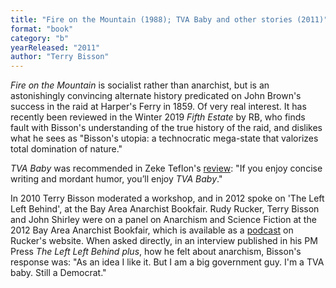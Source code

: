 ```yaml
---
title: "Fire on the Mountain (1988); TVA Baby and other stories (2011)"
format: "book"
category: "b"
yearReleased: "2011"
author: "Terry Bisson"
---
```


<em>Fire on the Mountain</em> is socialist rather than anarchist, but is an astonishingly convincing alternate history predicated on John Brown's success in the raid at Harper's Ferry in 1859. Of very real interest. It has recently been reviewed in the Winter 2019 <em>Fifth Estate</em> by RB, who finds fault with Bisson's understanding of the true history of the raid, and dislikes what he sees as "Bisson's utopia: a technocratic mega-state that valorizes total domination of nature."

<em>TVA Baby</em> was recommended in Zeke  Teflon's <a href="https://seesharppress.wordpress.com/2014/12/15/review-tva-baby-by-terry-bisson/"> review</a>: "If you enjoy concise writing and mordant humor, you’ll enjoy <em>TVA Baby</em>."

In 2010 Terry Bisson moderated a workshop, and in 2012 spoke on 'The Left Left Behind', at the Bay Area Anarchist Bookfair. Rudy Rucker, Terry Bisson and John Shirley were on a panel on Anarchism and Science Fiction at the 2012 Bay Area Anarchist Bookfair, which is available as a <a href="http://www.rudyrucker.com/blog/mp3/rucker_bisson_shirley_anarchist_book_fair_san_francisco_march_31_2012.mp3"> podcast</a> on Rucker's website. When asked directly, in an interview published in his PM Press <em>The Left Left Behind plus</em>, how he felt about anarchism, Bisson's response was: "As an idea I like it. But I am a big government guy. I'm a TVA baby. Still a Democrat."
